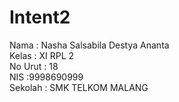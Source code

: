 # Intent2

Nama : Nasha Salsabila Destya Ananta
<br>
Kelas : XI RPL 2 
<br>
No Urut : 18 
<br>
NIS :9998690999 
<br>
Sekolah : SMK TELKOM MALANG
